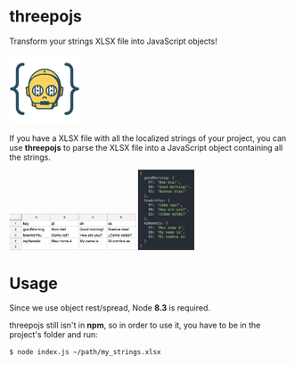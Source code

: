 # threepojs

Transform your strings XLSX file into JavaScript objects!

<img src = https://raw.githubusercontent.com/FrankKair/threepojs/master/assets/threepo-logo.png width="25%" height="25%"/>

If you have a XLSX file with all the localized strings of your project, you can use **threepojs** to parse the XLSX file into a JavaScript object containing all the strings.

<img src = https://raw.githubusercontent.com/FrankKair/threepojs/master/assets/xlsx_img.png width="45%" height="45%"/>

<img src = https://raw.githubusercontent.com/FrankKair/threepojs/master/assets/js_obj_img.png width="20%" height="20%"/>

# Usage

Since we use object rest/spread, Node **8.3** is required.

threepojs still isn't in **npm**, so in order to use it, you have to be in the project's folder and run:

    $ node index.js ~/path/my_strings.xlsx
